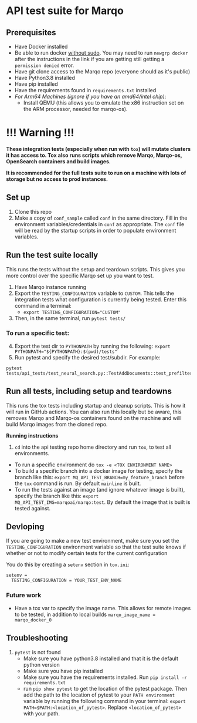 # API test suite for Marqo

## Prerequisites
- Have Docker installed
- Be able to run docker [without sudo](https://github.com/sindresorhus/guides/blob/main/docker-without-sudo.md). 
You may need to run `newgrp docker` after the instructions in the link
if you are getting still getting a `permission denied` error.
- Have git clone access to the Marqo repo (everyone should as it's public)
- Have Python3.8 installed
- Have pip installed
- Have the requirements found in `requirements.txt` installed
- _For Arm64 Machines (ignore if you have an amd64/intel chip)_:
    - Install QEMU (this allows you to emulate the x86 instruction set on the ARM processor, needed for marqo-os). 

# !!! Warning !!!
__These integration tests (especially when run with `tox`) will mutate clusters it has access to. 
Tox also runs scripts which remove Marqo, Marqo-os, OpenSearch containers and build images.__

__It is recommended for the full tests suite to run on a machine with lots of storage but no access to prod instances.__
## Set up

1. Clone this repo
2. Make a copy of `conf_sample` called `conf` in the same directory. 
Fill in the environment variables/credentials in `conf` as appropriate. 
The `conf` file will be read by the startup scripts in order to populate environment variables.

## Run the test suite locally
This runs the tests without the setup and teardown scripts. This gives you more control over the specific Marqo set up you want to test. 

1. Have Marqo instance running
2. Export the `TESTING_CONFIGURATION` variable to `CUSTOM`. This tells the integration tests what configuration
is currently being tested. Enter this command in a terminal:
   - `export TESTING_CONFIGURATION="CUSTOM"`
3. Then, in the same terminal, run `pytest tests/`

### To run a specific test:
4. Export the test dir to `PYTHONPATH` by running the following: `export PYTHONPATH="${PYTHONPATH}:$(pwd)/tests"`
5. Run pytest and specify the desired test/subdir. For example: 
 
```
pytest tests/api_tests/test_neural_search.py::TestAddDocuments::test_prefiltering
```

## Run all tests, including setup and teardowns
This runs the tox tests including startup and cleanup scripts. This is how it will run in GitHub actions. You can also run this locally but be aware, this removes Marqo and Marqo-os containers found on the machine and will build Marqo images from the cloned repo. 

**Running instructions**
1. `cd` into the api testing repo home directory and run `tox`, to test all environments. 

- To run a specific environment do `tox -e <TOX ENVIRONMENT NAME>`
- To build a specific branch into a docker image for testing, specify the branch like this: `export MQ_API_TEST_BRANCH=my_feature_branch` before the `tox` command is run. By default `mainline` is built.
- To run the tests against an image (and ignore whatever image is built), specify the branch like this: `export MQ_API_TEST_IMG=marqoai/marqo:test`. By default the image that is built is tested against.

## Devloping
If you are going to make a new test environment, make sure you set the `TESTING_CONFIGURATION` environment variable so
that the test suite knows if whether or not to modify certain tests for the current configuration 

You do this by creating a `setenv` section in `tox.ini`:
```tox
setenv =
  TESTING_CONFIGURATION = YOUR_TEST_ENV_NAME
```
### Future work
* Have a tox var to specify the image name. This allows for remote images to be tested, in addition to local builds `marqo_image_name = marqo_docker_0`


## Troubleshooting

1. `pytest` is not found
    - Make sure you have python3.8 installed and that it is the default python version
    - Make sure you have pip installed
    - Make sure you have the requirements installed. Run `pip install -r requirements.txt`
    - run `pip show pytest` to get the location of the pytest package. Then add the path to the location of pytest to your `PATH environment` variable by running the following command in your terminal: `export PATH=$PATH:<location_of_pytest>`. Replace `<location_of_pytest>` with your path.